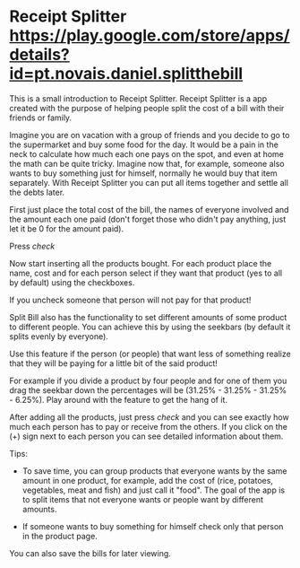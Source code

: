 Receipt Splitter
https://play.google.com/store/apps/details?id=pt.novais.daniel.splitthebill
============

This is a small introduction to Receipt Splitter. Receipt Splitter is a app created with the purpose of 
helping people split the cost of a bill with their friends or family.

Imagine you are on vacation with a group of friends and you decide to go to the supermarket and buy
some food for the day. It would be a pain in the neck to calculate how much each one pays on the spot, and
even at home the math can be quite tricky. Imagine now that, for example, someone also wants to buy something just for
himself, normally he would buy that item separately. With Receipt Splitter you can put all items together and settle
all the debts later.



First just place the total cost of the bill, the names of everyone involved and the amount each one paid (don't
forget those who didn't pay anything, just let it be 0 for the amount paid).

Press *check*

Now start inserting all the products bought. For each product place the name, cost and for each person select if they 
want that product (yes to all by default) using the checkboxes. 

If you uncheck someone that person will not pay for that product! 

Split Bill also has the functionality to set different amounts of some product to different people. 
You can achieve this by using the seekbars (by default it splits evenly by everyone). 

Use this feature if the person (or people) that want less of something realize that they will be 
paying for a little bit of the said product!

For example if you divide a product by four people and for one of them you drag the seekbar down the percentages will be
(31.25% - 31.25% - 31.25% - 6.25%). Play around with the feature to get the hang of it.

After adding all the products, just press *check* and you can see exactly how much each person has to pay or receive
from the others. If you click on the (+) sign next to each person you can see detailed information about them.

Tips:
 - To save time, you can group products that everyone wants by the same amount in one product, for example, add the cost of (rice, 
potatoes, vegetables, meat and fish) and just call it "food". The goal of the app is to split items  that not everyone wants or people
want by different amounts.

 - If someone wants to buy something for himself check only that person in the product page.

You can also save the bills for later viewing.
